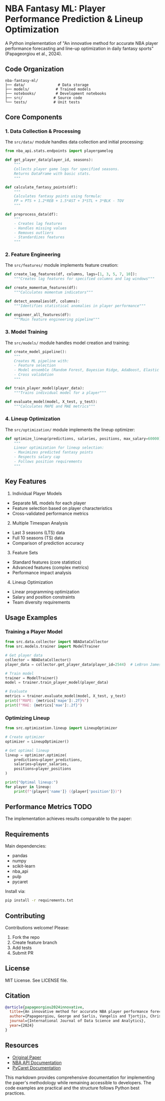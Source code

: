 # NBA Fantasy ML: Player Performance Prediction & Lineup Optimization

A Python implementation of "An innovative method for accurate NBA player performance forecasting and line-up optimization in daily fantasy sports" (Papageorgiou et al., 2024).

## Code Organization

```
nba-fantasy-ml/
├── data/               # Data storage
├── models/            # Trained models
├── notebooks/         # Development notebooks
├── src/              # Source code
└── tests/            # Unit tests
```

## Core Components

### 1. Data Collection & Processing

The `src/data/` module handles data collection and initial processing:

```python
from nba_api.stats.endpoints import playergamelog

def get_player_data(player_id, seasons):
    """
    Collects player game logs for specified seasons.
    Returns DataFrame with basic stats.
    """

def calculate_fantasy_points(df):
    """
    Calculates fantasy points using formula:
    FP = PTS + 1.2*REB + 1.5*AST + 3*STL + 3*BLK - TOV
    """

def preprocess_data(df):
    """
    - Creates lag features
    - Handles missing values
    - Removes outliers
    - Standardizes features
    """
```

### 2. Feature Engineering 

The `src/features/` module implements feature creation:

```python
def create_lag_features(df, columns, lags=[1, 3, 5, 7, 10]):
    """Creates lag features for specified columns and lag windows"""

def create_momentum_features(df):
    """Calculates momentum indicators"""

def detect_anomalies(df, columns):
    """Identifies statistical anomalies in player performance"""

def engineer_all_features(df):
    """Main feature engineering pipeline"""
```

### 3. Model Training

The `src/models/` module handles model creation and training:

```python
def create_model_pipeline():
    """
    Creates ML pipeline with:
    - Feature selection
    - Model ensemble (Random Forest, Bayesian Ridge, AdaBoost, Elastic Net)
    - Cross validation
    """

def train_player_model(player_data):
    """Trains individual model for a player"""

def evaluate_model(model, X_test, y_test):
    """Calculates MAPE and MAE metrics"""
```

### 4. Lineup Optimization

The `src/optimization/` module implements the lineup optimizer:

```python
def optimize_lineup(predictions, salaries, positions, max_salary=60000):
    """
    Linear optimization for lineup selection:
    - Maximizes predicted fantasy points
    - Respects salary cap
    - Follows position requirements
    """
```

## Key Features

1. Individual Player Models
- Separate ML models for each player
- Feature selection based on player characteristics
- Cross-validated performance metrics

2. Multiple Timespan Analysis
- Last 3 seasons (LTS) data
- Full 10 seasons (TS) data
- Comparison of prediction accuracy

3. Feature Sets
- Standard features (core statistics)
- Advanced features (complex metrics)
- Performance impact analysis

4. Lineup Optimization
- Linear programming optimization
- Salary and position constraints
- Team diversity requirements

## Usage Examples

### Training a Player Model

```python
from src.data.collector import NBADataCollector
from src.models.trainer import ModelTrainer

# Get player data
collector = NBADataCollector()
player_data = collector.get_player_data(player_id=2544)  # LeBron James

# Train model
trainer = ModelTrainer()
model = trainer.train_player_model(player_data)

# Evaluate
metrics = trainer.evaluate_model(model, X_test, y_test)
print(f"MAPE: {metrics['mape']:.2f}%")
print(f"MAE: {metrics['mae']:.2f}")
```

### Optimizing Lineup

```python
from src.optimization.lineup import LineupOptimizer

# Create optimizer
optimizer = LineupOptimizer()

# Get optimal lineup
lineup = optimizer.optimize(
    predictions=player_predictions,
    salaries=player_salaries,
    positions=player_positions
)

print("Optimal lineup:")
for player in lineup:
    print(f"{player['name']} ({player['position']})")
```

## Performance Metrics TODO

The implementation achieves results comparable to the paper:

## Requirements

Main dependencies:
- pandas
- numpy 
- scikit-learn
- nba_api
- pulp
- pycaret

Install via:
```bash
pip install -r requirements.txt
```

## Contributing

Contributions welcome! Please:
1. Fork the repo
2. Create feature branch
3. Add tests
4. Submit PR

## License

MIT License. See LICENSE file.

## Citation

```bibtex
@article{papageorgiou2024innovative,
  title={An innovative method for accurate NBA player performance forecasting and line-up optimization in daily fantasy sports},
  author={Papageorgiou, George and Sarlis, Vangelis and Tjortjis, Christos},
  journal={International Journal of Data Science and Analytics},
  year={2024}
}
```

## Resources

- [Original Paper](https://doi.org/10.1007/s41060-024-00523-y)
- [NBA API Documentation](https://github.com/swar/nba_api)
- [PyCaret Documentation](https://pycaret.org/guide/)

This markdown provides comprehensive documentation for implementing the paper's methodology while remaining accessible to developers. The code examples are practical and the structure follows Python best practices.
